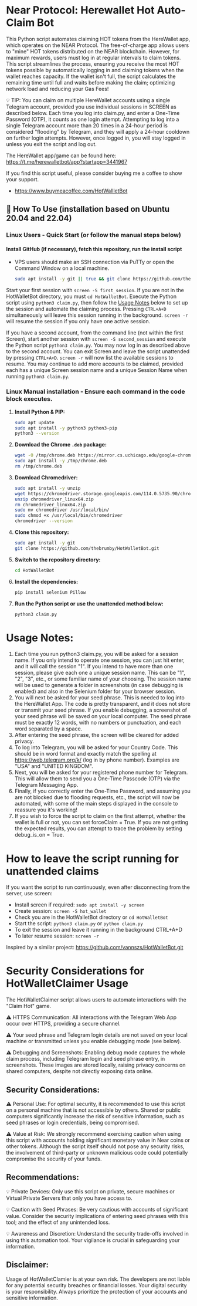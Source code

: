 # Near Protocol: Herewallet Hot Auto-Claim Bot

This Python script automates claiming HOT tokens from the HereWallet app, which operates on the NEAR Protocol. The free-of-charge app allows users to "mine" HOT tokens distributed on the NEAR blockchain. However, for maximum rewards, users must log in at regular intervals to claim tokens. This script streamlines the process, ensuring you receive the most HOT tokens possible by automatically logging in and claiming tokens when the wallet reaches capacity. If the wallet isn't full, the script calculates the remaining time until full and waits before making the claim; optimizing network load and reducing your Gas Fees!

💡 TIP: You can claim on multiple HereWallet accounts using a single Telegram account, provided you use individual sessions in SCREEN as described below. Each time you log into claim.py, and enter a One-Time Password (OTP), it counts as one login attempt. Attempting to log into a single Telegram account more than 20 times in a 24-hour period is considered "flooding" by Telegram, and they will apply a 24-hour cooldown on further login attempts. However, once logged in, you will stay logged in unless you exit the script and log out.

The HereWallet app/game can be found here: https://t.me/herewalletbot/app?startapp=3441967

If you find this script useful, please consider buying me a coffee to show your support.
- https://www.buymeacoffee.com/HotWallletBot

## 🚀 How To Use (installation based on Ubuntu 20.04 and 22.04)

### Linux Users - Quick Start (or follow the manual steps below)
#### Install GitHub (if necessary), fetch this repository, run the install script

- VPS users should make an SSH connection via PuTTy or open the Command Window on a local machine.

   ```bash
   sudo apt install -y git || true && git clone https://github.com/thebrumby/HotWalletBot.git && cd HotWalletBot && chmod +x install.sh && ./install.sh
   ```
Start your first session with ```screen -S first_session```. If you are not in the HotWalletBot directory, you must ```cd HotWalletBot```. Execute the Python script using ```python3 claim.py```, then follow the [Usage Notes](#usage-notes) below to set up the session and automate the claiming process. Pressing ```CTRL+A+D``` simultaneously will leave this session running in the background. ```screen -r``` will resume the session if you only have one active session. 

If you have a second account, from the command line (not within the first Screen), start another session with ```screen -S second_session``` and execute the Python script ```python3 claim.py```. You may now log in as described above to the second account. You can exit Screen and leave the script unattended by pressing ```CTRL+A+D```. ```screen -r``` will now list the available sessions to resume. You may continue to add more accounts to be claimed, provided each has a unique Screen session name and a unique Session Name when running ```python3 claim.py```.

### Linux Manual installation - Ensure each command in the code block executes. 

1. **Install Python & PIP:**

   ```bash
   sudo apt update
   sudo apt install -y python3 python3-pip
   python3 --version   
   ```
2. **Download the Chrome `.deb` package:**

   ```bash
   wget -O /tmp/chrome.deb https://mirror.cs.uchicago.edu/google-chrome/pool/main/g/google-chrome-stable/google-chrome-stable_114.0.5735.198-1_amd64.deb
   sudo apt install -y /tmp/chrome.deb
   rm /tmp/chrome.deb   
   ```
3. **Download Chromedriver:**

   ```bash
   sudo apt install -y unzip
   wget https://chromedriver.storage.googleapis.com/114.0.5735.90/chromedriver_linux64.zip
   unzip chromedriver_linux64.zip
   rm chromedriver_linux64.zip
   sudo mv chromedriver /usr/local/bin/
   sudo chmod +x /usr/local/bin/chromedriver
   chromedriver --version   
   ```
4. **Clone this repository:**

   ```bash
   sudo apt install -y git
   git clone https://github.com/thebrumby/HotWalletBot.git   
   ```
5. **Switch to the repository directory:**
   ```bash
   cd HotWalletBot   
   ```
6. **Install the dependencies:**
   ```bash
   pip install selenium Pillow   
   ```
7. **Run the Python script or use the unattended method below:**
   ```bash
   python3 claim.py   
   ```
<a name="usage-notes"></a>
# Usage Notes:

1) Each time you run python3 claim.py, you will be asked for a session name. If you only intend to operate one session, you can just hit enter, and it will call the session "1". If you intend to have more than one session, please give each one a unique session name. This can be "1", "2", "3", etc., or some familiar name of your choosing. The session name will be used to generate a folder in screenshots (in case debugging is enabled) and also in the Selenium folder for your browser session.
2) You will next be asked for your seed phrase. This is needed to log into the HereWallet App. The code is pretty transparent, and it does not store or transmit your seed phrase. If you enable debugging, a screenshot of your seed phrase will be saved on your local computer. The seed phrase must be exactly 12 words, with no numbers or punctuation, and each word separated by a space.
3) After entering the seed phrase, the screen will be cleared for added privacy.
4) To log into Telegram, you will be asked for your Country Code. This should be in word format and exactly match the spelling at https://web.telegram.org/k/ (log in by phone number). Examples are "USA" and "UNITED KINGDOM".
5) Next, you will be asked for your registered phone number for Telegram. This will allow them to send you a One-Time Passcode (OTP) via the Telegram Messaging App.
6) Finally, if you correctly enter the One-Time Password, and assuming you are not blocked due to flooding requests, etc., the script will now be automated, with some of the main steps displayed in the console to reassure you it's working!
7) If you wish to force the script to claim on the first attempt, whether the wallet is full or not, you can set forceClaim = True. If you are not getting the expected results, you can attempt to trace the problem by setting debug_is_on = True.

# How to leave the script running for unattended claims

If you want the script to run continuously, even after disconnecting from the server, use screen:

- Install screen if required: ```sudo apt install -y screen```
- Create session: ```screen -S hot_wallet```
- Check you are in the HotWalletBot directory or ```cd HotWalletBot```
- Start the script: ```python3 claim.py``` or ```python claim.py```
- To exit the session and leave it running in the background CTRL+A+D
- To later resume session: ```screen -r```

Inspired by a similar project: https://github.com/vannszs/HotWalletBot.git

# Security Considerations for HotWalletClaimer Usage

The HotWalletClaimer script allows users to automate interactions with the "Claim Hot" game. 

⚠️ HTTPS Communication: All interactions with the Telegram Web App occur over HTTPS, providing a secure channel.

⚠️ Your seed phrase and Telegram login details are not saved on your local machine or transmitted unless you enable debugging mode (see below). 

⚠️ Debugging and Screenshots: Enabling debug mode captures the whole claim process, including Telegram login and seed phrase entry, in screenshots. These images are stored locally, raising privacy concerns on shared computers, despite not directly exposing data online. 

## Security Considerations:

⚠️ Personal Use: For optimal security, it is recommended to use this script on a personal machine that is not accessible by others. Shared or public computers significantly increase the risk of sensitive information, such as seed phrases or login credentials, being compromised.

⚠️ Value at Risk: We strongly recommend exercising caution when using this script with accounts holding significant monetary value in Near coins or other tokens. Although the script itself should not pose any security risks, the involvement of third-party or unknown malicious code could potentially compromise the security of your funds.

## Recommendations:

💡 Private Devices: Only use this script on private, secure machines or Virtual Private Servers that only you have access to.

💡 Caution with Seed Phrases: Be very cautious with accounts of significant value. Consider the security implications of entering seed phrases with this tool; and the effect of any unintended loss.

💡 Awareness and Discretion: Understand the security trade-offs involved in using this automation tool. Your vigilance is crucial in safeguarding your information.

## Disclaimer:
Usage of HotWalletClamier is at your own risk. The developers are not liable for any potential security breaches or financial losses. Your digital security is your responsibility. Always prioritize the protection of your accounts and sensitive information.

